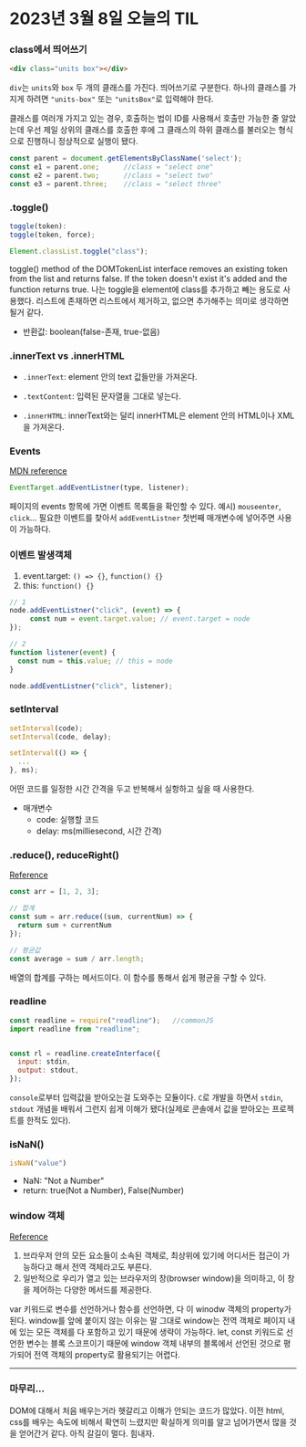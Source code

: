 # 2023년 3월 8일 오늘의 TIL

### class에서 띄어쓰기
```html
<div class="units box"></div>
```
`div`는 `units`와 `box` 두 개의 클래스를 가진다. 띄어쓰기로 구분한다.
하나의 클래스를 가지게 하려면 `"units-box"` 또는 `"unitsBox"`로 입력해야 한다.

클래스를 여러개 가지고 있는 경우, 호출하는 법이 ID를 사용해서 호출만 가능한 줄 알았는데 우선 제일 상위의 클래스를 호출한 후에 그 클래스의 하위 클래스를 불러오는 형식으로 진행하니 정상적으로 실행이 됐다.
```js
const parent = document.getElementsByClassName('select');
const e1 = parent.one;		//class = "select one"
const e2 = parent.two;		//class = "select two"
const e3 = parent.three;	//class = "select three"
```


### .toggle()
```js
toggle(token):
toggle(token, force);

Element.classList.toggle("class");
```
toggle() method of the DOMTokenList interface removes an existing token from the list and returns false. If the token doesn't exist it's added and the function returns true.
나는 toggle을 element에 class를 추가하고 빼는 용도로 사용했다.
리스트에 존재하면 리스트에서 제거하고, 없으면 추가해주는 의미로 생각하면 될거 같다.
- 반환값: boolean(false-존재, true-없음)


### .innerText vs .innerHTML
- `.innerText`: element 안의 text 값들만을 가져온다.
- `.textContent`: 입력된 문자열을 그대로 넣는다.

- `.innerHTML`: innerText와는 달리 innerHTML은 element 안의 HTML이나 XML을 가져온다.


### Events
[MDN reference](https://developer.mozilla.org/en-US/docs/Web/API/Element)
```js
EventTarget.addEventListner(type, listener);
```
페이지의 events 항목에 가면 이벤트 목록들을 확인할 수 있다. 예시) `mouseenter`, `click`...
필요한 이벤트를 찾아서 `addEventListner` 첫번째 매개변수에 넣어주면 사용이 가능하다.


### 이벤트 발생객체
1. event.target: `() => {}`, `function() {}`
2. this: `function() {}`

```js
// 1
node.addEventListner("click", (event) => {
 	 const num = event.target.value; // event.target = node
});

// 2
function listener(event) {
  const num = this.value; // this = node
}

node.addEventListner("click", listener);

```


### setInterval
```js
setInterval(code);
setInterval(code, delay);

setInterval(() => {
  ...
}, ms);
```
어떤 코드를 일정한 시간 간격을 두고 반복해서 실항하고 싶을 때 사용한다.
- 매개변수
	- code: 실행할 코드
 	- delay: ms(milliesecond, 시간 간격)



### .reduce(), reduceRight()
[Reference](https://hianna.tistory.com/408)

```js
const arr = [1, 2, 3];

// 합계
const sum = arr.reduce((sum, currentNum) => {
  return sum + currentNum
});

// 평균값
const average = sum / arr.length;
```
배열의 합계를 구하는 메서드이다. 이 함수를 통해서 쉽게 평균을 구할 수 있다.


### readline
```js
const readline = require("readline");	//commonJS
import readline from "readline";


const rl = readline.createInterface({
  input: stdin,
  output: stdout,
});
```
`console`로부터 입력값을 받아오는걸 도와주는 모듈이다. `C`로 개발을 하면서 `stdin`, `stdout` 개념을 배워서 그런지 쉽게 이해가 됐다(실제로 콘솔에서 값을 받아오는 프로젝트를 한적도 있다).


### isNaN()
```js
isNaN("value")
```
- NaN: "Not a Number"
- return: true(Not a Number), False(Number)


### window 객체
[Reference](https://bigtop.tistory.com/48)
1. 브라우저 안의 모든 요소들이 소속된 객체로, 최상위에 있기에 어디서든 접근이 가능하다고 해서 전역 객체라고도 부른다.
2. 일반적으로 우리가 열고 있는 브라우저의 창(browser window)을 의미하고, 이 창을 제어하는 다양한 메서드를 제공한다.

var 키워드로 변수를 선언하거나 함수를 선언하면, 다 이 winodw 객체의 property가 된다. window를 앞에 붙이지 않는 이유는 말 그대로 window는 전역 객체로 페이지 내에 있는 모든 객체를 다 포함하고 있기 때문에 생략이 가능하다.
let, const 키워드로 선언한 변수는 블록 스코프이기 때문에 window 객체 내부의 블록에서 선언된 것으로 평가되어 전역 객체의 property로 활용되기는 어렵다.


---
### 마무리...
DOM에 대해서 처음 배우는거라 헷갈리고 이해가 안되는 코드가 많았다.
이전 html, css를 배우는 속도에 비해서 확연히 느렸지만 확실하게 의미를 알고 넘어가면서 많을 것을 얻어간거 같다.
아직 갈길이 멀다. 힘내자.
